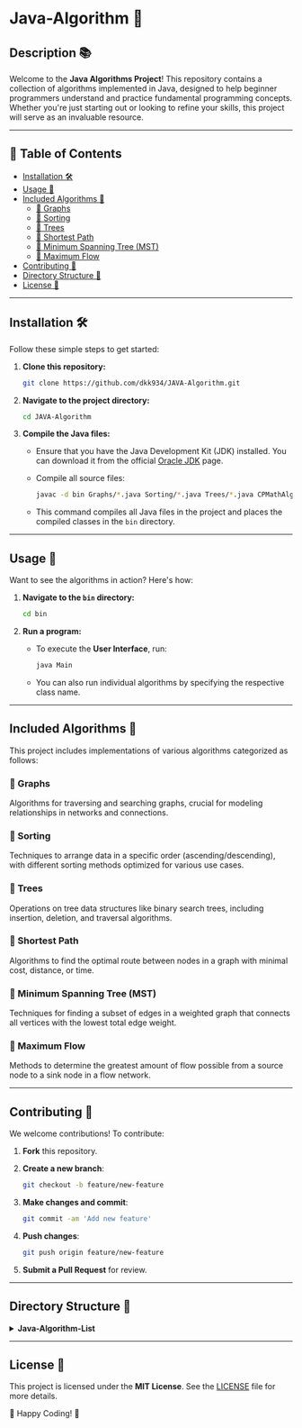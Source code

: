 # Java-Algorithm 🚀

## Description 📚

Welcome to the **Java Algorithms Project**! This repository contains a collection of algorithms implemented in Java, designed to help beginner programmers understand and practice fundamental programming concepts. Whether you're just starting out or looking to refine your skills, this project will serve as an invaluable resource.

---

## 📑 Table of Contents

- [Installation 🛠️](#installation-️)
- [Usage 🎯](#usage-)
- [Included Algorithms 📂](#included-algorithms-)
  - [🔹 Graphs](#-graphs)
  - [🔹 Sorting](#-sorting)
  - [🔹 Trees](#-trees)
  - [🔹 Shortest Path](#-shortest-path)
  - [🔹 Minimum Spanning Tree (MST)](#-minimum-spanning-tree-mst)
  - [🔹 Maximum Flow](#-maximum-flow)
- [Contributing 🤝](#contributing-)
- [Directory Structure 📁](#directory-structure-)
- [License 📜](#license-)

---

## Installation 🛠️

Follow these simple steps to get started:

1. **Clone this repository:**
   
   ```bash
   git clone https://github.com/dkk934/JAVA-Algorithm.git
   ```

2. **Navigate to the project directory:**
   
   ```bash
   cd JAVA-Algorithm
   ```

3. **Compile the Java files:**
   
   - Ensure that you have the Java Development Kit (JDK) installed. You can download it from the official [Oracle JDK](https://www.oracle.com/java/technologies/javase-downloads.html) page.
   
   - Compile all source files:
     
     ```bash
     javac -d bin Graphs/*.java Sorting/*.java Trees/*.java CPMathAlgorithms/*.java MaximumFlow/*.java MinimumSpanningTree/*.java Searching/*.java ShortestPath/*.java UserInterface/*.java
     ```
   
   - This command compiles all Java files in the project and places the compiled classes in the `bin` directory.

---

## Usage 🎯

Want to see the algorithms in action? Here's how:

1. **Navigate to the `bin` directory:**
   
   ```bash
   cd bin
   ```

2. **Run a program:**
   
   - To execute the **User Interface**, run:
     
     ```bash
     java Main
     ```
   
   - You can also run individual algorithms by specifying the respective class name.

---

## Included Algorithms 📂

This project includes implementations of various algorithms categorized as follows:

### 🔹 Graphs

Algorithms for traversing and searching graphs, crucial for modeling relationships in networks and connections.

### 🔹 Sorting

Techniques to arrange data in a specific order (ascending/descending), with different sorting methods optimized for various use cases.

### 🔹 Trees

Operations on tree data structures like binary search trees, including insertion, deletion, and traversal algorithms.

### 🔹 Shortest Path

Algorithms to find the optimal route between nodes in a graph with minimal cost, distance, or time.

### 🔹 Minimum Spanning Tree (MST)

Techniques for finding a subset of edges in a weighted graph that connects all vertices with the lowest total edge weight.

### 🔹 Maximum Flow

Methods to determine the greatest amount of flow possible from a source node to a sink node in a flow network.

---

## Contributing 🤝

We welcome contributions! To contribute:

1. **Fork** this repository.

2. **Create a new branch**:
   
   ```bash
   git checkout -b feature/new-feature
   ```

3. **Make changes and commit**:
   
   ```bash
   git commit -am 'Add new feature'
   ```

4. **Push changes**:
   
   ```bash
   git push origin feature/new-feature
   ```

5. **Submit a Pull Request** for review.

---
## Directory Structure 📁

<details>
  <summary><b>Java-Algorithm-List</b></summary> 
  
  <details>
    <summary>CPMathAlgorithms</summary>
    
    - BinaryIndexedTree.java  
    - EuclideanAlgorithm.java  
    - FermatsLittleTheorem.java  
    - KMP.java  
    - ModularExponentiation.java  
    - ModularInverse.java  
    - SieveOfEratosthenes.java  
    
  </details>
  
  <details>
    <summary>Graphs</summary>
    
    - BFS.java  
    - DFS.java  
    - DirectedGraphAdjList.java  
    - DirectedGraphAdjMatrix.java  
    - DirectedWeightedGraphAdjList.java  
    - DirectedWeightedGraphAdjMatrix.java  
    - UndirectedGraphAdjList.java  
    - UndirectedGraphAdjMatrix.java  
    - UndirectedGraphCycleDetection.java  
    
  </details>
  
  <details>
    <summary>MaximumFlow</summary>
    
    - EdmondsKarpAlgorithm.java  
    - FordFulkersonAlgorithm.java  
    
  </details>
  
  <details>
    <summary>MinimumSpanningTree</summary>
    
    - KruskalAlgorithm.java  
    - PrimAlgorithm.java  
    
  </details>
  
  <details>
    <summary>Searching</summary>
    
    - BinarySearch.java  
    - ExponentialSearch.java  
    - JumpSearch.java  
    - LinearSearch.java  
    - TernarySearch.java  
    
  </details>
  
  <details>
    <summary>ShortestPath</summary>
    
    - AStar.java  
    - BellmanFord.java  
    - DijkstraAlgorithm.java  
    - FloydWarshall.java  
    
  </details>
  
  <details>
    <summary>Sorting</summary>
    
    - BinomialHeapSort.java  
    - BubbleSort.java  
    - CocktailShakerSort.java  
    - CountingSort.java  
    - FlashSort.java  
    - InsertionSort.java  
    - MergeSort.java  
    - PigeonholeSort.java  
    - QuickSort.java  
    - RadixSort.java  
    - SelectionSort.java  
    - ShellSort.java  
    - SleepSort.java  
    - StrandSort.java  
    - TimSort.java  
    - TopologicalSort.java  
    
  </details>
  
  <details>
    <summary>Trees</summary>
    
    - AVLTree.java  
    - BinarySearchTree.java  
    - BinaryTree.java  
    - DecisionTree.java  
    - TreeInArray.java  
    - TreeLinkedList.java  
    
  </details>

</details>


---

## License 📜

This project is licensed under the **MIT License**. See the [LICENSE](LICENSE) file for more details.

🌟 Happy Coding! 🌟
